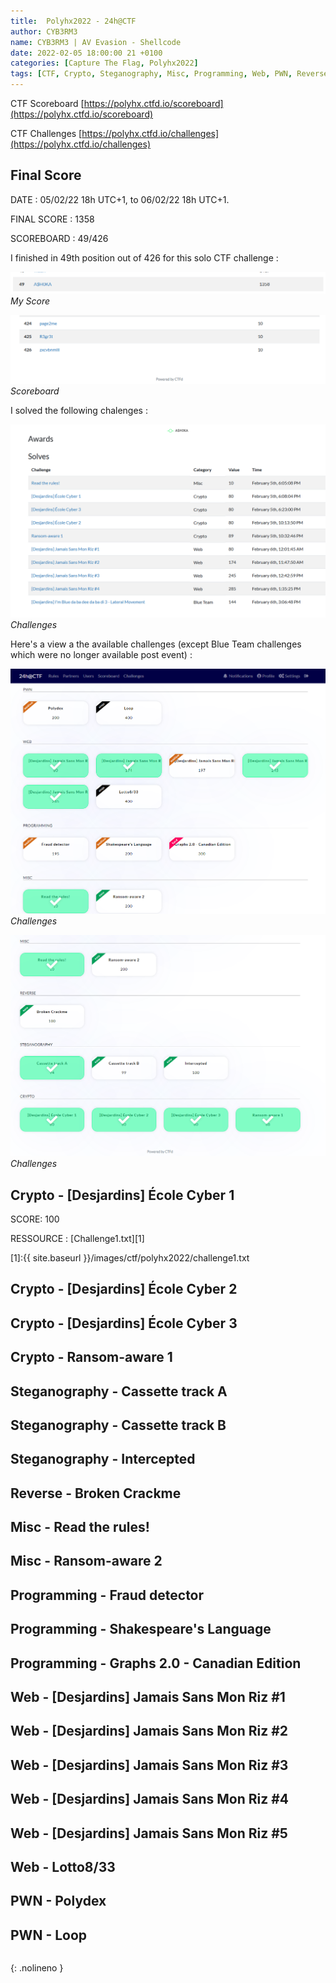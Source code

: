 ```yaml
---
title:  Polyhx2022 - 24h@CTF
author: CYB3RM3
name: CYB3RM3 | AV Evasion - Shellcode
date: 2022-02-05 18:00:00 21 +0100
categories: [Capture The Flag, Polyhx2022]
tags: [CTF, Crypto, Steganography, Misc, Programming, Web, PWN, Reverse]
---
```


CTF Scoreboard [https://polyhx.ctfd.io/scoreboard](https://polyhx.ctfd.io/scoreboard)

CTF Challenges [https://polyhx.ctfd.io/challenges](https://polyhx.ctfd.io/challenges)



## Final Score
DATE : 05/02/22 18h UTC+1, to 06/02/22 18h UTC+1.

FINAL SCORE : 1358

SCOREBOARD : 49/426

I finished in 49th position out of 426 for this solo CTF challenge :

![My Score](/images/ctf/polyhx2022/polyhx2022_1.png)
_My Score_

![Scoreboard](/images/ctf/polyhx2022/polyhx2022_2.png)
_Scoreboard_

I solved the following chalenges :

![Challenges](/images/ctf/polyhx2022/polyhx2022_3.png)
_Challenges_

Here's a view a the available challenges (except Blue Team challenges which were no longer available post event) :

![Challenges](/images/ctf/polyhx2022/polyhx2022_4.png)
_Challenges_

![Challenges](/images/ctf/polyhx2022/polyhx2022_5.png)
_Challenges_

## Crypto - [Desjardins] École Cyber 1
SCORE: 100

RESSOURCE : [Challenge1.txt][1]

[1]:{{ site.baseurl }}/images/ctf/polyhx2022/challenge1.txt


## Crypto - [Desjardins] École Cyber 2
## Crypto - [Desjardins] École Cyber 3
## Crypto - Ransom-aware 1
## Steganography - Cassette track A
## Steganography - Cassette track B
## Steganography - Intercepted
## Reverse - Broken Crackme 
## Misc - Read the rules!  
## Misc - Ransom-aware 2  
## Programming - Fraud detector  
## Programming - Shakespeare's Language 
## Programming - Graphs 2.0 - Canadian Edition
## Web - [Desjardins] Jamais Sans Mon Riz #1
## Web - [Desjardins] Jamais Sans Mon Riz #2
## Web - [Desjardins] Jamais Sans Mon Riz #3
## Web - [Desjardins] Jamais Sans Mon Riz #4
## Web - [Desjardins] Jamais Sans Mon Riz #5
## Web - Lotto8/33
## PWN - Polydex
## PWN - Loop


```console

```
{: .nolineno }
